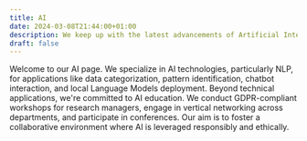 ```yaml
---
title: AI
date: 2024-03-08T21:44:00+01:00
description: We keep up with the latest advancements of Artificial Intelligence and can help you take the most out of it
draft: false
---
```


Welcome to our AI page. We specialize in AI technologies, particularly NLP, for applications like data categorization, pattern identification, chatbot interaction, and local Language Models deployment. Beyond technical applications, we're committed to AI education. We conduct GDPR-compliant workshops for research managers, engage in vertical networking across departments, and participate in conferences. Our aim is to foster a collaborative environment where AI is leveraged responsibly and ethically.

